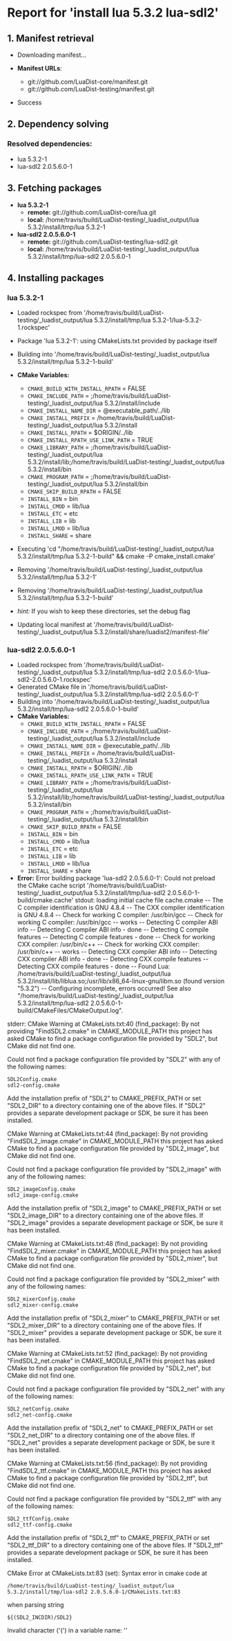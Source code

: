 # Report for 'install lua 5.3.2 lua-sdl2'


## 1. Manifest retrieval

- Downloading manifest...

- **Manifest URLs**:
    - git://github.com/LuaDist-core/manifest.git
    - git://github.com/LuaDist-testing/manifest.git
- Success

## 2. Dependency solving


### Resolved dependencies:
- lua 5.3.2-1
- lua-sdl2 2.0.5.6.0-1

## 3. Fetching packages

- **lua 5.3.2-1**
    - **remote:** git://github.com/LuaDist-core/lua.git
    - **local:** /home/travis/build/LuaDist-testing/_luadist_output/lua 5.3.2/install/tmp/lua 5.3.2-1
- **lua-sdl2 2.0.5.6.0-1**
    - **remote:** git://github.com/LuaDist-testing/lua-sdl2.git
    - **local:** /home/travis/build/LuaDist-testing/_luadist_output/lua 5.3.2/install/tmp/lua-sdl2 2.0.5.6.0-1

## 4. Installing packages


### lua 5.3.2-1
- Loaded rockspec from '/home/travis/build/LuaDist-testing/_luadist_output/lua 5.3.2/install/tmp/lua 5.3.2-1/lua-5.3.2-1.rockspec'
- Package 'lua 5.3.2-1': using CMakeLists.txt provided by package itself
- Building into '/home/travis/build/LuaDist-testing/_luadist_output/lua 5.3.2/install/tmp/lua 5.3.2-1-build'
- **CMake Variables:**
    - `CMAKE_BUILD_WITH_INSTALL_RPATH` = FALSE
    - `CMAKE_INCLUDE_PATH` = ;/home/travis/build/LuaDist-testing/_luadist_output/lua 5.3.2/install/include
    - `CMAKE_INSTALL_NAME_DIR` = @executable_path/../lib
    - `CMAKE_INSTALL_PREFIX` = /home/travis/build/LuaDist-testing/_luadist_output/lua 5.3.2/install
    - `CMAKE_INSTALL_RPATH` = $ORIGIN/../lib
    - `CMAKE_INSTALL_RPATH_USE_LINK_PATH` = TRUE
    - `CMAKE_LIBRARY_PATH` = ;/home/travis/build/LuaDist-testing/_luadist_output/lua 5.3.2/install/lib;/home/travis/build/LuaDist-testing/_luadist_output/lua 5.3.2/install/bin
    - `CMAKE_PROGRAM_PATH` = ;/home/travis/build/LuaDist-testing/_luadist_output/lua 5.3.2/install/bin
    - `CMAKE_SKIP_BUILD_RPATH` = FALSE
    - `INSTALL_BIN` = bin
    - `INSTALL_CMOD` = lib/lua
    - `INSTALL_ETC` = etc
    - `INSTALL_LIB` = lib
    - `INSTALL_LMOD` = lib/lua
    - `INSTALL_SHARE` = share
- Executing 'cd "/home/travis/build/LuaDist-testing/_luadist_output/lua 5.3.2/install/tmp/lua 5.3.2-1-build" && cmake -P cmake_install.cmake'
- Removing '/home/travis/build/LuaDist-testing/_luadist_output/lua 5.3.2/install/tmp/lua 5.3.2-1'
- Removing '/home/travis/build/LuaDist-testing/_luadist_output/lua 5.3.2/install/tmp/lua 5.3.2-1-build'

- *hint:* If you wish to keep these directories, set the debug flag
- Updating local manifest at '/home/travis/build/LuaDist-testing/_luadist_output/lua 5.3.2/install/share/luadist2/manifest-file'

### lua-sdl2 2.0.5.6.0-1
- Loaded rockspec from '/home/travis/build/LuaDist-testing/_luadist_output/lua 5.3.2/install/tmp/lua-sdl2 2.0.5.6.0-1/lua-sdl2-2.0.5.6.0-1.rockspec'
- Generated CMake file in '/home/travis/build/LuaDist-testing/_luadist_output/lua 5.3.2/install/tmp/lua-sdl2 2.0.5.6.0-1'
- Building into '/home/travis/build/LuaDist-testing/_luadist_output/lua 5.3.2/install/tmp/lua-sdl2 2.0.5.6.0-1-build'
- **CMake Variables:**
    - `CMAKE_BUILD_WITH_INSTALL_RPATH` = FALSE
    - `CMAKE_INCLUDE_PATH` = ;/home/travis/build/LuaDist-testing/_luadist_output/lua 5.3.2/install/include
    - `CMAKE_INSTALL_NAME_DIR` = @executable_path/../lib
    - `CMAKE_INSTALL_PREFIX` = /home/travis/build/LuaDist-testing/_luadist_output/lua 5.3.2/install
    - `CMAKE_INSTALL_RPATH` = $ORIGIN/../lib
    - `CMAKE_INSTALL_RPATH_USE_LINK_PATH` = TRUE
    - `CMAKE_LIBRARY_PATH` = ;/home/travis/build/LuaDist-testing/_luadist_output/lua 5.3.2/install/lib;/home/travis/build/LuaDist-testing/_luadist_output/lua 5.3.2/install/bin
    - `CMAKE_PROGRAM_PATH` = ;/home/travis/build/LuaDist-testing/_luadist_output/lua 5.3.2/install/bin
    - `CMAKE_SKIP_BUILD_RPATH` = FALSE
    - `INSTALL_BIN` = bin
    - `INSTALL_CMOD` = lib/lua
    - `INSTALL_ETC` = etc
    - `INSTALL_LIB` = lib
    - `INSTALL_LMOD` = lib/lua
    - `INSTALL_SHARE` = share
- **Error:** Error building package 'lua-sdl2 2.0.5.6.0-1': Could not preload the CMake cache script '/home/travis/build/LuaDist-testing/_luadist_output/lua 5.3.2/install/tmp/lua-sdl2 2.0.5.6.0-1-build/cmake.cache'
stdout:
loading initial cache file cache.cmake
-- The C compiler identification is GNU 4.8.4
-- The CXX compiler identification is GNU 4.8.4
-- Check for working C compiler: /usr/bin/gcc
-- Check for working C compiler: /usr/bin/gcc -- works
-- Detecting C compiler ABI info
-- Detecting C compiler ABI info - done
-- Detecting C compile features
-- Detecting C compile features - done
-- Check for working CXX compiler: /usr/bin/c++
-- Check for working CXX compiler: /usr/bin/c++ -- works
-- Detecting CXX compiler ABI info
-- Detecting CXX compiler ABI info - done
-- Detecting CXX compile features
-- Detecting CXX compile features - done
-- Found Lua: /home/travis/build/LuaDist-testing/_luadist_output/lua 5.3.2/install/lib/liblua.so;/usr/lib/x86_64-linux-gnu/libm.so (found version "5.3.2") 
-- Configuring incomplete, errors occurred!
See also "/home/travis/build/LuaDist-testing/_luadist_output/lua 5.3.2/install/tmp/lua-sdl2 2.0.5.6.0-1-build/CMakeFiles/CMakeOutput.log".

stderr:
CMake Warning at CMakeLists.txt:40 (find_package):
  By not providing "FindSDL2.cmake" in CMAKE_MODULE_PATH this project has
  asked CMake to find a package configuration file provided by "SDL2", but
  CMake did not find one.

  Could not find a package configuration file provided by "SDL2" with any of
  the following names:

    SDL2Config.cmake
    sdl2-config.cmake

  Add the installation prefix of "SDL2" to CMAKE_PREFIX_PATH or set
  "SDL2_DIR" to a directory containing one of the above files.  If "SDL2"
  provides a separate development package or SDK, be sure it has been
  installed.


CMake Warning at CMakeLists.txt:44 (find_package):
  By not providing "FindSDL2_image.cmake" in CMAKE_MODULE_PATH this project
  has asked CMake to find a package configuration file provided by
  "SDL2_image", but CMake did not find one.

  Could not find a package configuration file provided by "SDL2_image" with
  any of the following names:

    SDL2_imageConfig.cmake
    sdl2_image-config.cmake

  Add the installation prefix of "SDL2_image" to CMAKE_PREFIX_PATH or set
  "SDL2_image_DIR" to a directory containing one of the above files.  If
  "SDL2_image" provides a separate development package or SDK, be sure it has
  been installed.


CMake Warning at CMakeLists.txt:48 (find_package):
  By not providing "FindSDL2_mixer.cmake" in CMAKE_MODULE_PATH this project
  has asked CMake to find a package configuration file provided by
  "SDL2_mixer", but CMake did not find one.

  Could not find a package configuration file provided by "SDL2_mixer" with
  any of the following names:

    SDL2_mixerConfig.cmake
    sdl2_mixer-config.cmake

  Add the installation prefix of "SDL2_mixer" to CMAKE_PREFIX_PATH or set
  "SDL2_mixer_DIR" to a directory containing one of the above files.  If
  "SDL2_mixer" provides a separate development package or SDK, be sure it has
  been installed.


CMake Warning at CMakeLists.txt:52 (find_package):
  By not providing "FindSDL2_net.cmake" in CMAKE_MODULE_PATH this project has
  asked CMake to find a package configuration file provided by "SDL2_net",
  but CMake did not find one.

  Could not find a package configuration file provided by "SDL2_net" with any
  of the following names:

    SDL2_netConfig.cmake
    sdl2_net-config.cmake

  Add the installation prefix of "SDL2_net" to CMAKE_PREFIX_PATH or set
  "SDL2_net_DIR" to a directory containing one of the above files.  If
  "SDL2_net" provides a separate development package or SDK, be sure it has
  been installed.


CMake Warning at CMakeLists.txt:56 (find_package):
  By not providing "FindSDL2_ttf.cmake" in CMAKE_MODULE_PATH this project has
  asked CMake to find a package configuration file provided by "SDL2_ttf",
  but CMake did not find one.

  Could not find a package configuration file provided by "SDL2_ttf" with any
  of the following names:

    SDL2_ttfConfig.cmake
    sdl2_ttf-config.cmake

  Add the installation prefix of "SDL2_ttf" to CMAKE_PREFIX_PATH or set
  "SDL2_ttf_DIR" to a directory containing one of the above files.  If
  "SDL2_ttf" provides a separate development package or SDK, be sure it has
  been installed.


CMake Error at CMakeLists.txt:83 (set):
  Syntax error in cmake code at

    /home/travis/build/LuaDist-testing/_luadist_output/lua 5.3.2/install/tmp/lua-sdl2 2.0.5.6.0-1/CMakeLists.txt:83

  when parsing string

    ${(SDL2_INCDIR)/SDL2}

  Invalid character ('(') in a variable name: ''



